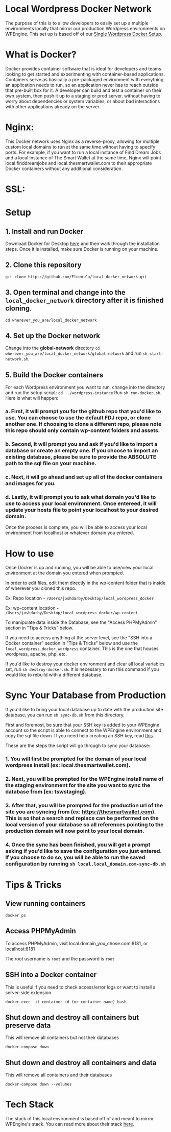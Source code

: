 # Local Wordpress Docker Network
The purpose of this is to allow developers to easily set up a multiple environments locally that mirror our production Wordpress environments on WPEngine. This set up is based off of our <a href="https://github.com/FluentCo/local_wordpress_docker" target="_blank">Single Wordpress Docker Setup.</a>

# What is Docker?
Docker provides container software that is ideal for developers and teams looking to get started and experimenting with container-based applications. Containers serve as basically a pre-packaged environment with everything an application needs to run, so an application never has to reach outside that pre-built box for it. A developer can build and test a container on their own system, then push it up to a staging or prod server, without having to worry about dependencies or system variables, or about bad interactions with other applications already on the server. 

# Nginx:
This Docker network uses Nginx as a reverse-proxy, allowing for multiple custom local domains to run at the same time without having to specify ports. For example, if you want to run a local instance of Find Dream Jobs and a local instance of The Smart Wallet at the same time, Nginx will point local.finddreamjobs and local.thesmartwallet.com to their appropriate Docker containers without any additional consideration.

# SSL:


# Setup

## 1. Install and run Docker
Download Docker for Desktop <a href="https://www.docker.com/get-started" target="_blank">here</a> and then walk through the installation steps. Once it is installed, make sure Docker is running on your machine.

## 2. Clone this repository
`git clone https://github.com/FluentCo/local_docker_network.git`

## 3. Open terminal and change into the `local_docker_network` directory after it is finished cloning.
`cd wherever_you_are/local_docker_network`

## 4. Set up the Docker network
Change into the **global-network** directory `cd wherever_you_are/local_docker_network/global-network` and run `sh start-network.sh`.

## 5. Build the Docker containers
For each Wordpress environment you want to run, change into the directory and run the setup script:
 `cd ../wordpress-instance`
Run `sh run-docker.sh`. Here is what will happen:

### a. First, it will prompt you for the github repo that you'd like to use. You can choose to use the default FDJ repo, or clone another one. If choosing to clone a different repo, please note this repo should only contain wp-content folders and assets.
### b. Second, it will prompt you and ask if you'd like to import a database or create an empty one. If you choose to import an existing database, please be sure to provide the ABSOLUTE path to the sql file on your machine.
### c. Next, it will go ahead and set up all of the docker containers and images for you.
### d. Lastly, it will prompt you to ask what domain you'd like to use to access your local environment. Once entereed, it will update your hosts file to point your localhost to your desired domain.

Once the process is complete, you will be able to access your local environment from localhost or whatever domain you entered.

# How to use
Once Docker is up and running, you will be able to use/view your local environment at the domain you entered when prompted.

In order to edit files, edit them directly in the wp-content folder that is inside of wherever you cloned this repo.

Ex: Repo location - `/Users/joshdarby/Desktop/local_wordpress_docker`

Ex: wp-content location - `/Users/joshdarby/Desktop/local_wordpress_docker/wp-content`

To manipulate data inside the Database, see the "Access PHPMyAdmin" section in "Tips & Tricks" below.

If you need to access anything at the server level, see the "SSH into a Docker container" section in "Tips & Tricks" below and
use the `local_wordpress_docker_wordpress` container. This is the one that houses wordpress, apache, php, etc.

If you'd like to destroy your docker environment and clear all local variables set, run `sh destroy-docker.sh`. It is necessary to run this command if you would like to rebuild with a different database.

# Sync Your Database from Production
If you'd like to bring your local database up to date with the production site database, you can run `sh sync-db.sh` from this directory.

First and foremost, be sure that your SSH key is added to your WPEngine account so the script is able to connect to the WPEngine environment and copy the sql file down. If you need help creating an SSH key, read <a href="https://secure.vexxhost.com/billing/knowledgebase/171/How-can-I-generate-SSH-keys-on-Mac-OS-X.html" target="_blank">this</a>.

These are the steps the script will go through to sync your database:

### 1. You will first be prompted for the domain of your local wordpress install (ex: local.thesmartwallet.com). 

### 2. Next, you will be prompted for the WPEngine install name of the staging environment for the site you want to sync the database from (ex: tswstaging). 

### 3. After that, you will be prompted for the production url of the site you are syncing from (ex: https://thesmartwallet.com). This is so that a search and replace can be performed on the local version of your database so all references pointing to the production domain will now point to your local domain. 

### 4. Once the sync has been finished, you will get a prompt asking if you'd like to save the configuration you just entered. If you choose to do so, you will be able to run the saved configuration by running `sh local.local_domain.com-sync-db.sh`

# Tips & Tricks

## View running containers
`docker ps`

## Access PHPMyAdmin
To access PHPMyAdmin, visit local.domain_you_chose.com:8181, or localhost:8181

The root username is `root` and the password is `root`

## SSH into a Docker container
This is useful if you need to check access/error logs or want to install a server-side extension.

`docker exec -it container_id (or container_name) bash`

## Shut down and destroy all containers but preserve data
This will remove all containers but not their databases

`docker-compose down`

## Shut down and destroy all containers and data
This will remove all containers and their databases

`docker-compose down --volumes`

# Tech Stack
The stack of this local environment is based off of and meant to mirror WPEngine's stack. You can read more about their stack <a href="https://wpengine.com/support/platform-settings/" target="_blank">here</a>.








